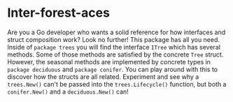 # Inter-forest-aces
Are you a Go developer who wants a solid reference for how interfaces and struct composition work? Look no further! This package has all you need. Inside of `package trees` you will find the interface `ITree` which has several methods. Some of those methods are satisfied by the concrete `Tree` struct. However, the seasonal methods are implemented by concrete types in `package deciduous` and `package conifer`. You can play around with this to discover how the structs are all related. Experiment and see why a `trees.New()` can't be passed into the `trees.Lifecycle()` function, but both a `conifer.New()` and a `deciduous.New()` can!